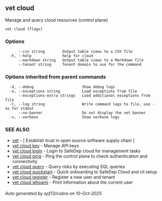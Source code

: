 ## vet cloud

Manage and query cloud resources (control plane)

```
vet cloud [flags]
```

### Options

```
      --csv string        Output table views to a CSV file
  -h, --help              help for cloud
      --markdown string   Output table views to a Markdown file
      --tenant string     Tenant domain to use for the command
```

### Options inherited from parent commands

```
  -d, --debug                      Show debug logs
  -e, --exceptions string          Load exceptions from file
      --exceptions-extra strings   Load additional exceptions from file
  -l, --log string                 Write command logs to file, use - as for stdout
      --no-banner                  Do not display the vet banner
  -v, --verbose                    Show verbose logs
```

### SEE ALSO

* [vet](vet.md)	 - [ Establish trust in open source software supply chain ]
* [vet cloud key](vet_cloud_key.md)	 - Manage API keys
* [vet cloud login](vet_cloud_login.md)	 - Login to SafeDep cloud for management tasks
* [vet cloud ping](vet_cloud_ping.md)	 - Ping the control plane to check authentication and connectivity
* [vet cloud query](vet_cloud_query.md)	 - Query risks by executing SQL queries
* [vet cloud quickstart](vet_cloud_quickstart.md)	 - Quick onboarding to SafeDep Cloud and cli setup
* [vet cloud register](vet_cloud_register.md)	 - Register a new user and tenant
* [vet cloud whoami](vet_cloud_whoami.md)	 - Print information about the current user

###### Auto generated by spf13/cobra on 10-Oct-2025

